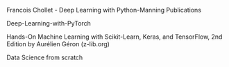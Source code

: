 
Francois Chollet - Deep Learning with Python-Manning Publications

Deep-Learning-with-PyTorch

Hands-On Machine Learning with Scikit-Learn, Keras, and TensorFlow, 2nd Edition by Aurélien Géron (z-lib.org)

Data Science from scratch